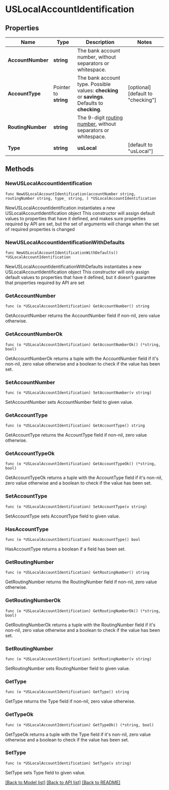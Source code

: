 # USLocalAccountIdentification

## Properties

Name | Type | Description | Notes
------------ | ------------- | ------------- | -------------
**AccountNumber** | **string** | The bank account number, without separators or whitespace. | 
**AccountType** | Pointer to **string** | The bank account type.  Possible values: **checking** or **savings**. Defaults to **checking**. | [optional] [default to "checking"]
**RoutingNumber** | **string** | The 9-digit [routing number](https://en.wikipedia.org/wiki/ABA_routing_transit_number), without separators or whitespace. | 
**Type** | **string** | **usLocal** | [default to "usLocal"]

## Methods

### NewUSLocalAccountIdentification

`func NewUSLocalAccountIdentification(accountNumber string, routingNumber string, type_ string, ) *USLocalAccountIdentification`

NewUSLocalAccountIdentification instantiates a new USLocalAccountIdentification object
This constructor will assign default values to properties that have it defined,
and makes sure properties required by API are set, but the set of arguments
will change when the set of required properties is changed

### NewUSLocalAccountIdentificationWithDefaults

`func NewUSLocalAccountIdentificationWithDefaults() *USLocalAccountIdentification`

NewUSLocalAccountIdentificationWithDefaults instantiates a new USLocalAccountIdentification object
This constructor will only assign default values to properties that have it defined,
but it doesn't guarantee that properties required by API are set

### GetAccountNumber

`func (o *USLocalAccountIdentification) GetAccountNumber() string`

GetAccountNumber returns the AccountNumber field if non-nil, zero value otherwise.

### GetAccountNumberOk

`func (o *USLocalAccountIdentification) GetAccountNumberOk() (*string, bool)`

GetAccountNumberOk returns a tuple with the AccountNumber field if it's non-nil, zero value otherwise
and a boolean to check if the value has been set.

### SetAccountNumber

`func (o *USLocalAccountIdentification) SetAccountNumber(v string)`

SetAccountNumber sets AccountNumber field to given value.


### GetAccountType

`func (o *USLocalAccountIdentification) GetAccountType() string`

GetAccountType returns the AccountType field if non-nil, zero value otherwise.

### GetAccountTypeOk

`func (o *USLocalAccountIdentification) GetAccountTypeOk() (*string, bool)`

GetAccountTypeOk returns a tuple with the AccountType field if it's non-nil, zero value otherwise
and a boolean to check if the value has been set.

### SetAccountType

`func (o *USLocalAccountIdentification) SetAccountType(v string)`

SetAccountType sets AccountType field to given value.

### HasAccountType

`func (o *USLocalAccountIdentification) HasAccountType() bool`

HasAccountType returns a boolean if a field has been set.

### GetRoutingNumber

`func (o *USLocalAccountIdentification) GetRoutingNumber() string`

GetRoutingNumber returns the RoutingNumber field if non-nil, zero value otherwise.

### GetRoutingNumberOk

`func (o *USLocalAccountIdentification) GetRoutingNumberOk() (*string, bool)`

GetRoutingNumberOk returns a tuple with the RoutingNumber field if it's non-nil, zero value otherwise
and a boolean to check if the value has been set.

### SetRoutingNumber

`func (o *USLocalAccountIdentification) SetRoutingNumber(v string)`

SetRoutingNumber sets RoutingNumber field to given value.


### GetType

`func (o *USLocalAccountIdentification) GetType() string`

GetType returns the Type field if non-nil, zero value otherwise.

### GetTypeOk

`func (o *USLocalAccountIdentification) GetTypeOk() (*string, bool)`

GetTypeOk returns a tuple with the Type field if it's non-nil, zero value otherwise
and a boolean to check if the value has been set.

### SetType

`func (o *USLocalAccountIdentification) SetType(v string)`

SetType sets Type field to given value.



[[Back to Model list]](../README.md#documentation-for-models) [[Back to API list]](../README.md#documentation-for-api-endpoints) [[Back to README]](../README.md)


